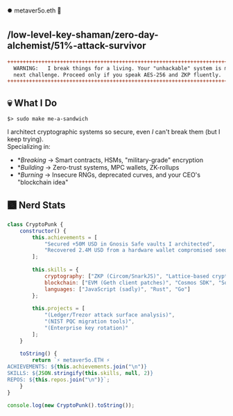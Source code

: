 
🟐 metaver5o.eth 📐 
## **/low-level-key-shaman/zero-day-alchemist/51%-attack-survivor**

```diff
++++++++++++++++++++++++++++++++++++++++++++++++++++++++++++++++++++++++++++
  WARNING:   I break things for a living. Your "unhackable" system is my    
  next challenge. Proceed only if you speak AES-256 and ZKP fluently.       
+++++++++++++++++++++++++++++++++++++++++++++++++++++++++++++++++++++++++++)
```

## 💀 **What I Do**  
```
$> sudo make me-a-sandwich
```
I architect cryptographic systems so secure, even *I* can't break them (but I keep trying).  
Specializing in:  
- **Breaking* → Smart contracts, HSMs, "military-grade" encryption  
- **Building* → Zero-trust systems, MPC wallets, ZK-rollups  
- **Burning* → Insecure RNGs, deprecated curves, and your CEO's "blockchain idea"  

## 🙫 **Nerd Stats**  
```js
class CryptoPunk {
    constructor() {
        this.achievements = [
            "Secured +50M USD in Gnosis Safe vaults I architected",
            "Recovered 2.4M USD from a hardware wallet compromised seed",
        ];
        
        this.skills = {
            cryptography: ["ZKP (Circom/SnarkJS)", "Lattice-based crypto", "HSM pentesting"],
            blockchain: ["EVM (Geth client patches)", "Cosmos SDK", "Solana Program Runtime"],
            languages: ["JavaScript (sadly)", "Rust", "Go"]
        };
        
        this.projects = [
            "(Ledger/Trezor attack surface analysis)",
            "(NIST PQC migration tools)",
            "(Enterprise key rotation)"
        ];
    }
    
    toString() {
        return `⚡ metaver5o.ETH ⚡
ACHIEVEMENTS: ${this.achievements.join("\n")}
SKILLS: ${JSON.stringify(this.skills, null, 2)}
REPOS: ${this.repos.join("\n")}`;
    }
}

console.log(new CryptoPunk().toString());
